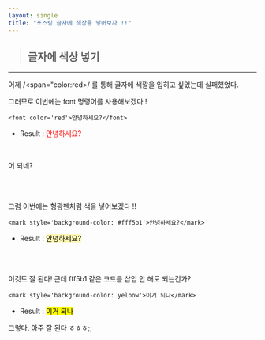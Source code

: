 ```yaml
---
layout: single
title: "포스팅 글자에 색상을 넣어보자 !!"
---
```


> ## 글자에 색상 넣기
---

어제 /<span="color:red>/ 를 통해 글자에 색깔을 입히고 싶었는데 실패했었다.

그러므로 이번에는 font 명령어를 사용해보겠다 !

    <font color='red'>안녕하세요?</font>

- Result : <font color='red'>안녕하세요?</font>

<br>

어 되네?

<br>
<br>


그럼 이번에는 형광펜처럼 색을 넣어보겠다 !!

    <mark style='background-color: #fff5b1'>안녕하세요?</mark>
- Result : <mark style='background-color: #fff5b1'>안녕하세요?</mark>

<br>
<br>

이것도 잘 된다! 근데 fff5b1 같은 코드를 삽입 안 해도 되는건가?

    <mark style='background-color: yeloow'>이거 되나</mark>
- Result : <mark style='background-color: yeloow'>이거 되나</mark>

그렇다. 아주 잘 된다 ㅎㅎㅎ;;